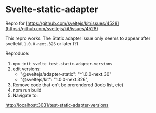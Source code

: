 # Svelte-static-adapter

Repro for [https://github.com/sveltejs/kit/issues/4528](https://github.com/sveltejs/kit/issues/4528)

This repro works. The Static adapter issue only seems to appear after sveltekit `1.0.0-next.326` or later (?)

Reproduce:

1. `npm init svelte test-static-adapter-versions`
2. edit versions:
   - "@sveltejs/adapter-static": "^1.0.0-next.30"
   - "@sveltejs/kit": "1.0.0-next.326",
3. Remove code that cn't be prerendered (todo list, etc)
4. npm run build
5. Navigate to:

[http://localhost:3031/test-static-adapter-versions](http://localhost:3031/test-static-adapter-versions)
